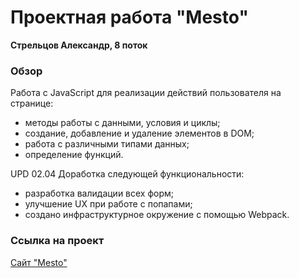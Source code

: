# Проектная работа "Mesto"
**Стрельцов Александр, 8 поток**

### Обзор
Работа с JavaScript для реализации действий пользователя на странице:
- методы работы с данными, условия и циклы;
- создание, добавление и удаление элементов в DOM;
- работа с различными типами данных;
- определение функций.

UPD 02.04
Доработка следующей функциональности:
- разработка валидации всех форм;
- улучшение UX при работе с попапами;
- создано инфраструктурное окружение с помощью Webpack.

### Ссылка на проект
[Сайт "Mesto"](https://alexanderstreltsov.github.io/mesto-project/)


